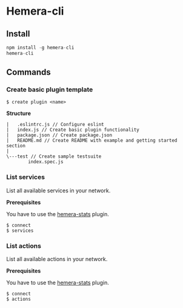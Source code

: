 # Hemera-cli

## Install

```js
npm install -g hemera-cli
hemera-cli
```

## Commands

### Create basic plugin template

```
$ create plugin <name>
```
__Structure__
```
|   .eslintrc.js // Configure eslint
|   index.js // Create basic plugin functionality
|   package.json // Create package.json
|   README.md // Create README with example and getting started section
|
\---test // Create sample testsuite
        index.spec.js
```


### List services

List all available services in your network.

__Prerequisites__

You have to use the [hemera-stats](https://github.com/hemerajs/hemera/tree/master/packages/hemera-stats) plugin.

```
$ connect
$ services
```


### List actions

List all available actions in your network.

__Prerequisites__

You have to use the [hemera-stats](https://github.com/hemerajs/hemera/tree/master/packages/hemera-stats) plugin.
```
$ connect
$ actions
```
